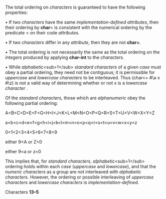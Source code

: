  

The total ordering on *characters* is guaranteed to have the following properties: 

*•* If two *characters* have the same *implementation-defined attributes*, then their ordering by **char**&#60; is consistent with the numerical ordering by the predicate &#60; on their code *attributes*. 

*•* If two *characters* differ in any *attribute*, then they are not **char=**. 

*•* The total ordering is not necessarily the same as the total ordering on the *integers* produced by applying **char-int** to the *characters*. 

*•* While *alphabetic*&#60;sub&#62;1&#60;/sub&#62; *standard characters* of a given *case* must obey a partial ordering, they need not be contiguous; it is permissible for *uppercase* and *lowercase characters* to be interleaved. Thus (char&#60;= #\a x #\z) is not a valid way of determining whether or not x is a *lowercase character* . 

Of the *standard characters*, those which are *alphanumeric* obey the following partial ordering: 

A&#60;B&#60;C&#60;D&#60;E&#60;F&#60;G&#60;H&#60;I&#60;J&#60;K&#60;L&#60;M&#60;N&#60;O&#60;P&#60;Q&#60;R&#60;S&#60;T&#60;U&#60;V&#60;W&#60;X&#60;Y&#60;Z 

a&#60;b&#60;c&#60;d&#60;e&#60;f&#60;g&#60;h&#60;i&#60;j&#60;k&#60;l&#60;m&#60;n&#60;o&#60;p&#60;q&#60;r&#60;s&#60;t&#60;u&#60;v&#60;w&#60;x&#60;y&#60;z 

0&#60;1&#60;2&#60;3&#60;4&#60;5&#60;6&#60;7&#60;8&#60;9 

either 9&#60;A or Z&#60;0 

either 9&#60;a or z&#60;0 

This implies that, for *standard characters*, *alphabetic*&#60;sub&#62;1&#60;/sub&#62; ordering holds within each *case* (*uppercase* and *lowercase*), and that the *numeric characters* as a group are not interleaved with *alphabetic characters*. However, the ordering or possible interleaving of *uppercase characters* and *lowercase characters* is *implementation-defined*. 

Characters **13–5**

 

 


